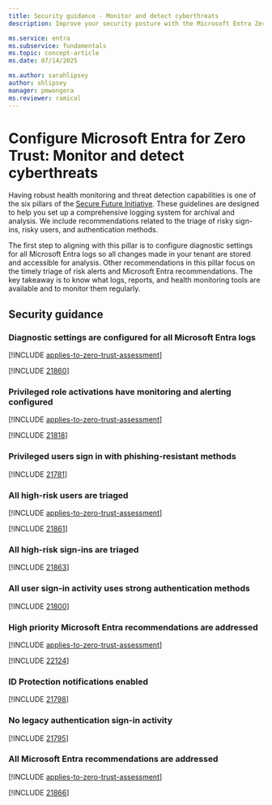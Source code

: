 ```yaml
---
title: Security guidance - Monitor and detect cyberthreats
description: Improve your security posture with the Microsoft Entra Zero Trust assessment to monitor and detect threats.

ms.service: entra
ms.subservice: fundamentals
ms.topic: concept-article
ms.date: 07/14/2025

ms.author: sarahlipsey
author: shlipsey
manager: pmwongera
ms.reviewer: ramical
---
```


# Configure Microsoft Entra for Zero Trust: Monitor and detect cyberthreats

Having robust health monitoring and threat detection capabilities is one of the six pillars of the [Secure Future Initiative](https://www.microsoft.com/trust-center/security/secure-future-initiative?msockid=2bad2df65a416adb0e5838355b3e6b95#SFI-pillars). These guidelines are designed to help you set up a comprehensive logging system for archival and analysis. We include recommendations related to the triage of risky sign-ins, risky users, and authentication methods.

The first step to aligning with this pillar is to configure diagnostic settings for all Microsoft Entra logs so all changes made in your tenant are stored and accessible for analysis. Other recommendations in this pillar focus on the timely triage of risk alerts and Microsoft Entra recommendations. The key takeaway is to know what logs, reports, and health monitoring tools are available and to monitor them regularly.

## Security guidance

### Diagnostic settings are configured for all Microsoft Entra logs
[!INCLUDE [applies-to-zero-trust-assessment](../includes/secure-recommendations/applies-to-zero-trust-assessment.md)]


[!INCLUDE [21860](../includes/secure-recommendations/21860.md)]

### Privileged role activations have monitoring and alerting configured
[!INCLUDE [applies-to-zero-trust-assessment](../includes/secure-recommendations/applies-to-zero-trust-assessment.md)]


[!INCLUDE [21818](../includes/secure-recommendations/21818.md)]

### Privileged users sign in with phishing-resistant methods
[!INCLUDE [21781](../includes/secure-recommendations/21781.md)]

### All high-risk users are triaged
[!INCLUDE [applies-to-zero-trust-assessment](../includes/secure-recommendations/applies-to-zero-trust-assessment.md)]

[!INCLUDE [21861](../includes/secure-recommendations/21861.md)]

### All high-risk sign-ins are triaged


[!INCLUDE [21863](../includes/secure-recommendations/21863.md)]

### All user sign-in activity uses strong authentication methods
[!INCLUDE [21800](../includes/secure-recommendations/21800.md)]

### High priority Microsoft Entra recommendations are addressed
[!INCLUDE [applies-to-zero-trust-assessment](../includes/secure-recommendations/applies-to-zero-trust-assessment.md)]


[!INCLUDE [22124](../includes/secure-recommendations/22124.md)]

### ID Protection notifications enabled
[!INCLUDE [21798](../includes/secure-recommendations/21798.md)]

### No legacy authentication sign-in activity
[!INCLUDE [21795](../includes/secure-recommendations/21795.md)]

### All Microsoft Entra recommendations are addressed
[!INCLUDE [applies-to-zero-trust-assessment](../includes/secure-recommendations/applies-to-zero-trust-assessment.md)]

[!INCLUDE [21866](../includes/secure-recommendations/21866.md)]
